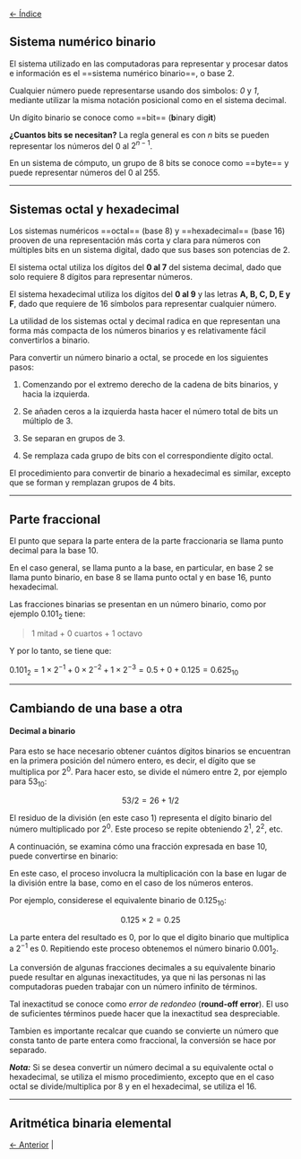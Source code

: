 [<- Índice](Arquitectura%20de%20Computadoras.md)
## Sistema numérico binario

El sistema utilizado en las computadoras para representar y procesar datos e información es el ==sistema numérico binario==, o base 2.

Cualquier número puede representarse usando dos simbolos: *0* y *1*, mediante utilizar la misma notación posicional como en el sistema decimal.

Un dígito binario se conoce como ==bit== (**b**inary dig**it**)

**¿Cuantos bits se necesitan?** La regla general es con *n* bits se pueden representar los números del 0 al $2^{n-1}$.

 En un sistema de cómputo, un grupo de 8 bits se conoce como ==byte== y puede representar números del 0 al 255.

---
## Sistemas octal y hexadecimal

Los sistemas numéricos ==octal== (base 8) y ==hexadecimal== (base 16) prooven de una representación más corta y clara para números con múltiples bits en un sistema digital, dado que sus bases son potencias de 2.

El sistema octal utiliza los dígitos del **0 al 7** del sistema decimal, dado que solo requiere 8 dígitos para representar números.

El sistema hexadecimal utiliza los dígitos del **0 al 9** y las letras **A, B, C, D, E
y F**, dado que requiere de 16 símbolos para representar cualquier número.

La utilidad de los sistemas octal y decimal radica en que representan una forma más compacta de los números binarios y es relativamente fácil convertirlos a binario.

Para convertir un número binario a octal, se procede en los siguientes pasos:

1. Comenzando por el extremo derecho de la cadena de bits binarios, y hacia la izquierda.

2. Se añaden ceros a la izquierda hasta hacer el número total de bits un múltiplo de 3.

3. Se separan en grupos de 3.

4. Se remplaza cada grupo de bits con el correspondiente dígito octal.

El procedimiento para convertir de binario a hexadecimal es similar, excepto que se forman y remplazan grupos de 4 bits.

---

##  Parte fraccional

El punto que separa la parte entera de la parte fraccionaria se llama punto decimal para la base 10.

En el caso general, se llama punto a la base, en particular, en base 2 se llama punto binario, en base 8 se llama punto octal y en base 16, punto hexadecimal.

Las fracciones binarias se presentan en un número binario, como por ejemplo $0.101_2$ tiene:

> 1 mitad + 0 cuartos + 1 octavo

Y por lo tanto, se tiene que:

$0.101_2 = 1 \times 2^{-1} + 0 \times 2^{-2} + 1 \times 2^{-3} = 0.5 + 0 + 0.125 = 0.625_{10}$

---

## Cambiando de una base a otra

#### Decimal a binario

Para esto se hace necesario obtener cuántos dígitos binarios se encuentran en la primera posición del número entero, es decir, el dígito que se multiplica por $2^0$. Para hacer esto, se divide el número entre 2, por ejemplo para $53_{10}$:

$$53/2 = 26 + 1/2$$

El residuo de la división (en este caso 1) representa el dígito binario del número multiplicado por $2^0$. Este proceso se repite obteniendo $2^1$, $2^2$, etc.

A continuación, se examina cómo una fracción expresada en base 10, puede
convertirse en binario:

En este caso, el proceso involucra la multiplicación con la base en lugar de la división entre la base, como en el caso de los números enteros.

Por ejemplo, considerese el equivalente binario de $0.125_{10}$:

$$0.125 \times 2 = 0.25$$

La parte entera del resultado es 0, por lo que el digito binario que multiplica a $2^{-1}$ es 0. Repitiendo este proceso obtenemos el número binario $0.001_2$.

La conversión de algunas fracciones decimales a su equivalente binario puede resultar en algunas inexactitudes, ya que ni las personas ni las computadoras pueden trabajar con un número infinito de términos.

Tal inexactitud se conoce como *error de redondeo* (**round-off error**). El uso de suficientes términos puede hacer que la inexactitud sea despreciable.

Tambien es importante recalcar que cuando se convierte un número que consta tanto de parte entera como fraccional, la conversión se hace por separado.

***Nota:***
Si se desea convertir un número decimal a su equivalente octal o hexadecimal, se utiliza el mismo procedimiento, excepto que en el caso octal se divide/multiplica por 8 y en el hexadecimal, se utiliza el 16.

---

## Aritmética binaria elemental

[<- Anterior](Que%20es%20una%20computadora.md) |